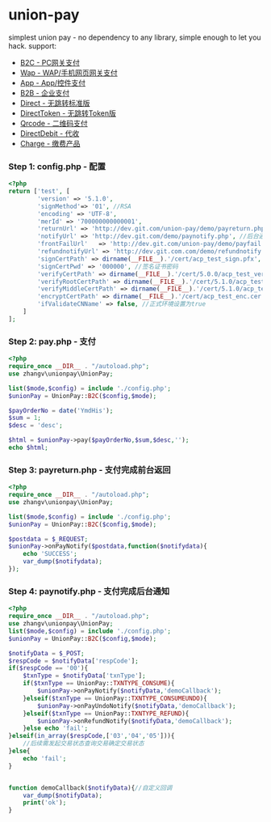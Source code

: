 # union-pay
simplest union pay - no dependency to any library, simple enough to let you hack.
support:
* [B2C - PC网关支付](src/service/B2C.php)
* [Wap - WAP/手机网页网关支付](src/service/Wap.php)
* [App - App/控件支付](src/service/App.php)
* [B2B - 企业支付](src/service/B2B.php)
* [Direct - 无跳转标准版](src/service/Direct.php)
* [DirectToken - 无跳转Token版](src/service/DirectToken.php)
* [Qrcode - 二维码支付](src/service/Qrcode.php)
* [DirectDebit - 代收](src/service/DirectDebit.php)
* [Charge - 缴费产品](src/service/Charge.php)

### Step 1: config.php - 配置

```php
<?php
return ['test', [
		'version' => '5.1.0',
		'signMethod'=> '01', //RSA
		'encoding' => 'UTF-8',
		'merId' => '700000000000001',
		'returnUrl' => 'http://dev.git.com/union-pay/demo/payreturn.php', //前台网关支付返回
		'notifyUrl' => 'http://dev.git.com/demo/paynotify.php', //后台通知
		'frontFailUrl'   => 'http://dev.git.com/union-pay/demo/payfail.php',
		'refundnotifyUrl' => 'http://dev.git.com.com/demo/refundnotify.php',
		'signCertPath' => dirname(__FILE__).'/cert/acp_test_sign.pfx',
		'signCertPwd' => '000000', //签名证书密码
		'verifyCertPath' => dirname(__FILE__).'/cert/5.0.0/acp_test_verify_sign.cer',  //v5.0.0 required NOTE:该测试环境证书已失效，推荐使用5.1.0
		'verifyRootCertPath' => dirname(__FILE__).'/cert/5.1.0/acp_test_root.cer', //v5.1.0 required
		'verifyMiddleCertPath' => dirname(__FILE__).'/cert/5.1.0/acp_test_middle.cer', //v5.1.0 required
		'encryptCertPath' => dirname(__FILE__).'/cert/acp_test_enc.cer',
		'ifValidateCNName' => false, //正式环境设置为true
	]
];
```


### Step 2: pay.php - 支付

```php
<?php
require_once __DIR__ . "/autoload.php";
use zhangv\unionpay\UnionPay;

list($mode,$config) = include './config.php';
$unionPay = UnionPay::B2C($config,$mode);

$payOrderNo = date('YmdHis');
$sum = 1;
$desc = 'desc';

$html = $unionPay->pay($payOrderNo,$sum,$desc,'');
echo $html;
```

### Step 3: payreturn.php - 支付完成前台返回

```php
<?php
require_once __DIR__ . "/autoload.php";
use zhangv\unionpay\UnionPay;

list($mode,$config) = include './config.php';
$unionPay = UnionPay::B2C($config,$mode);

$postdata = $_REQUEST;
$unionPay->onPayNotify($postdata,function($notifydata){
	echo 'SUCCESS';
	var_dump($notifydata);
});
```

### Step 4: paynotify.php - 支付完成后台通知
```php
<?php
require_once __DIR__ . "/autoload.php";
use zhangv\unionpay\UnionPay;
list($mode,$config) = include './config.php';
$unionPay = UnionPay::B2C($config,$mode);

$notifyData = $_POST;
$respCode = $notifyData['respCode'];
if($respCode == '00'){
	$txnType = $notifyData['txnType'];
	if($txnType == UnionPay::TXNTYPE_CONSUME){
		$unionPay->onPayNotify($notifyData,'demoCallback');
	}elseif($txnType == UnionPay::TXNTYPE_CONSUMEUNDO){
		$unionPay->onPayUndoNotify($notifyData,'demoCallback');
	}elseif($txnType == UnionPay::TXNTYPE_REFUND){
		$unionPay->onRefundNotify($notifyData,'demoCallback');
	}else echo 'fail';
}elseif(in_array($respCode,['03','04','05'])){
	//后续需发起交易状态查询交易确定交易状态
}else{
	echo 'fail';
}


function demoCallback($notifyData){//自定义回调
	var_dump($notifyData);
	print('ok');
}
```